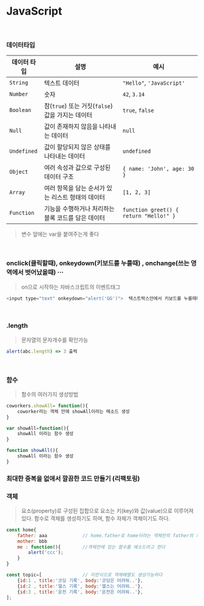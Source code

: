 # JavaScript
<br>

### 데이터타입
| 데이터 타입     | 설명                                       | 예시                     |
|--------------|------------------------------------------|------------------------|
| `String`     | 텍스트 데이터                              | `"Hello"`, `'JavaScript'`  |
| `Number`     | 숫자                                       | `42`, `3.14`               |
| `Boolean`    | 참(`true`) 또는 거짓(`false`) 값을 가지는 데이터         | `true`, `false`            |
| `Null`       | 값이 존재하지 않음을 나타내는 데이터                  | `null`                   |
| `Undefined`  | 값이 할당되지 않은 상태를 나타내는 데이터               | `undefined`              |
| `Object`     | 여러 속성과 값으로 구성된 데이터 구조                 | `{ name: 'John', age: 30 }` |
| `Array`      | 여러 항목을 담는 순서가 있는 리스트 형태의 데이터         | `[1, 2, 3]`              |
| `Function`   | 기능을 수행하거나 처리하는 블록 코드를 담은 데이터         | `function greet() { return "Hello!" }` |
> 변수 앞에는 var을 붙여주는게 좋다
<br>

### onclick(클릭할때), onkeydown(키보드를 누를때) , onchange(쓰는 영역에서 벗어났을때) ···
> on으로 시작하는 자바스크립트의 이벤트태그
```javascript
<input type="text" onkeydown="alert('GG')">  텍스트박스안에서 키보드를 누를때마다 GG 이벤트출력
```
<br>



### .length
> 문자열의 문자개수를 확인가능
```javascript
alert(abc.length) => 3 출력
```
<br>



### 함수
>함수의 여러가지 생성방법

```javascript
coworkers.showAll= function(){
    coworker라는 객체 안에 showAll이라는 메소드 생성
}

var showAll=function(){
    showAll 이라는 함수 생성
}

function showAll(){
    showAll 이라는 함수 생성
}
```

### 최대한 중복을 없애서 깔끔한 코드 만들기 (리팩토링)


### 객체
> 요소(property)로 구성된 집합으로 요소는 키(key)와 값(value)으로 이루어져있다.
> 함수로 객체를 생성하기도 하며, 함수 자체가 객체이기도 하다.
```javascript
const home{
    father: aaa             // home.father로 home이라는 객체안의 father의 키값을 참조할수 있다.
    mother: bbb
    me : function(){        //객체안에 있는 함수를 메소드라고 한다
        alert('ccc');   
    }
}

const topic=[               // 이런식으로 객체배열도 생성가능하다
    {id:1 , title:'코딩 기록', body:'코딩은 어려워..'},
    {id:2 , title:'헬스 기록', body:'헬스는 어려워..'},
    {id:3 , title:'운전 기록', body:'운전은 어려워..'},
];
```
